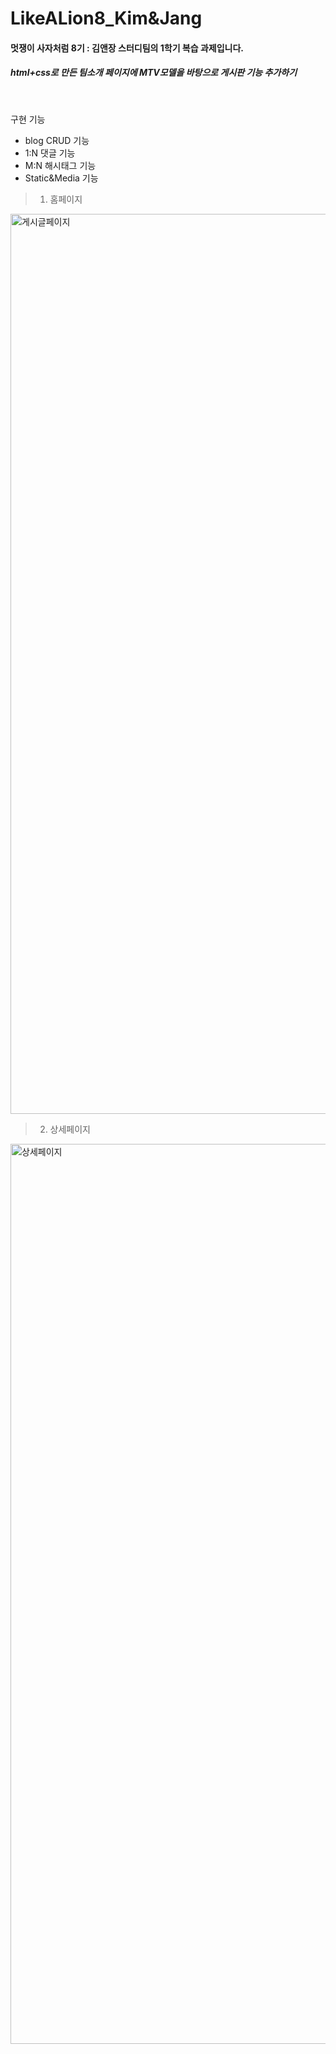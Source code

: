 # LikeALion8_Kim&Jang

#### 멋쟁이 사자처럼 8기 : 김앤장 스터디팀의 1학기 복습 과제입니다.
##### html+css로 만든 팀소개 페이지에 MTV모델을 바탕으로 게시판 기능 추가하기

<br>

구현 기능
* blog CRUD 기능
* 1:N 댓글 기능
* M:N 해시태그 기능
* Static&Media 기능


> 1. 홈페이지

<img width="1440" alt="게시글페이지" src="https://user-images.githubusercontent.com/63235947/87250642-3cf9bd00-c4a1-11ea-987e-c533b04f35a8.png">

> 2. 상세페이지

<img width="1440" alt="상세페이지" src="https://user-images.githubusercontent.com/63235947/87250588-c52b9280-c4a0-11ea-805f-544580c91d6a.png">

